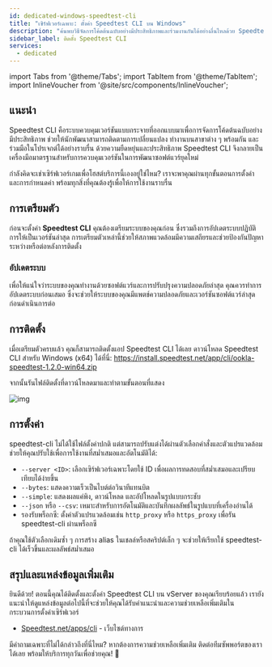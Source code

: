 ```yaml
---
id: dedicated-windows-speedtest-cli
title: "เซิร์ฟเวอร์เฉพาะ: ตั้งค่า Speedtest CLI บน Windows"
description: "ค้นพบวิธีจัดการโค้ดต้นฉบับอย่างมีประสิทธิภาพและร่วมงานกันได้อย่างลื่นไหลด้วย Speedtest CLI สำหรับการพัฒนาแบบทันสมัย → เรียนรู้เพิ่มเติมเลย"
sidebar_label: ติดตั้ง Speedtest CLI
services:
  - dedicated
---
```


import Tabs from '@theme/Tabs';
import TabItem from '@theme/TabItem';
import InlineVoucher from '@site/src/components/InlineVoucher';

## แนะนำ

Speedtest CLI คือระบบควบคุมเวอร์ชันแบบกระจายที่ออกแบบมาเพื่อการจัดการโค้ดต้นฉบับอย่างมีประสิทธิภาพ ช่วยให้นักพัฒนาสามารถติดตามการเปลี่ยนแปลง ทำงานบนสาขาต่าง ๆ พร้อมกัน และร่วมมือในโปรเจกต์ได้อย่างราบรื่น ด้วยความยืดหยุ่นและประสิทธิภาพ Speedtest CLI จึงกลายเป็นเครื่องมือมาตรฐานสำหรับการควบคุมเวอร์ชันในการพัฒนาซอฟต์แวร์ยุคใหม่

กำลังคิดจะเช่าเซิร์ฟเวอร์เกมเพื่อโฮสต์บริการนี้เองอยู่ใช่ไหม? เราจะพาคุณผ่านทุกขั้นตอนการตั้งค่าและการกำหนดค่า พร้อมทุกสิ่งที่คุณต้องรู้เพื่อให้การใช้งานราบรื่น

<InlineVoucher />

## การเตรียมตัว

ก่อนจะตั้งค่า **Speedtest CLI** คุณต้องเตรียมระบบของคุณก่อน ซึ่งรวมถึงการอัปเดตระบบปฏิบัติการให้เป็นเวอร์ชันล่าสุด การเตรียมตัวเหล่านี้ช่วยให้สภาพแวดล้อมมีความเสถียรและช่วยป้องกันปัญหาระหว่างหรือต่อหลังการติดตั้ง


### อัปเดตระบบ
เพื่อให้แน่ใจว่าระบบของคุณทำงานด้วยซอฟต์แวร์และการปรับปรุงความปลอดภัยล่าสุด คุณควรทำการอัปเดตระบบก่อนเสมอ ซึ่งจะช่วยให้ระบบของคุณมีแพตช์ความปลอดภัยและเวอร์ชันซอฟต์แวร์ล่าสุดก่อนดำเนินการต่อ


## การติดตั้ง

เมื่อเตรียมตัวครบแล้ว คุณก็สามารถติดตั้งแอป Speedtest CLI ได้เลย ดาวน์โหลด Speedtest CLI สำหรับ Windows (x64) ได้ที่นี่: https://install.speedtest.net/app/cli/ookla-speedtest-1.2.0-win64.zip

จากนั้นรันไฟล์ติดตั้งที่ดาวน์โหลดมาและทำตามขั้นตอนที่แสดง

![img](https://screensaver01.zap-hosting.com/index.php/s/XXERYCa3eKjYmxS/download)


## การตั้งค่า

speedtest-cli ไม่ได้ใช้ไฟล์ตั้งค่าปกติ แต่สามารถปรับแต่งได้ผ่านตัวเลือกคำสั่งและตัวแปรแวดล้อม ช่วยให้คุณปรับใช้เพื่อการใช้งานที่สม่ำเสมอและอัตโนมัติได้:

- `--server <ID>`: เลือกเซิร์ฟเวอร์เฉพาะโดยใช้ ID เพื่อผลการทดสอบที่สม่ำเสมอและเปรียบเทียบได้ง่ายขึ้น  
- `--bytes`: แสดงความเร็วเป็นไบต์ต่อวินาทีแทนบิต  
- `--simple`: แสดงผลแค่พิง, ดาวน์โหลด และอัปโหลดในรูปแบบกระชับ  
- `--json` หรือ `--csv`: เหมาะสำหรับการอัตโนมัติและบันทึกผลลัพธ์ในรูปแบบที่เครื่องอ่านได้  
- รองรับพร็อกซี: ตั้งค่าตัวแปรแวดล้อมเช่น `http_proxy` หรือ `https_proxy` เพื่อรัน speedtest-cli ผ่านพร็อกซี  

ถ้าคุณใช้ตัวเลือกเดิมซ้ำ ๆ การสร้าง alias ในเชลล์หรือสคริปต์เล็ก ๆ จะช่วยให้เรียกใช้ speedtest-cli ได้เร็วขึ้นและผลลัพธ์สม่ำเสมอ


## สรุปและแหล่งข้อมูลเพิ่มเติม

ยินดีด้วย! ตอนนี้คุณได้ติดตั้งและตั้งค่า Speedtest CLI บน vServer ของคุณเรียบร้อยแล้ว เรายังแนะนำให้ดูแหล่งข้อมูลต่อไปนี้ที่จะช่วยให้คุณได้รับคำแนะนำและความช่วยเหลือเพิ่มเติมในกระบวนการตั้งค่าเซิร์ฟเวอร์

- [Speedtest.net/apps/cli](https://www.speedtest.net/apps/cli) - เว็บไซต์ทางการ

มีคำถามเฉพาะที่ไม่ได้กล่าวถึงที่นี่ไหม? หากต้องการความช่วยเหลือเพิ่มเติม ติดต่อทีมซัพพอร์ตของเราได้เลย พร้อมให้บริการทุกวันเพื่อช่วยคุณ! 🙂


<InlineVoucher />
